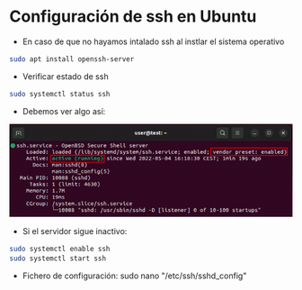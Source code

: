 # Configuración de ssh en Ubuntu
* En caso de que no hayamos intalado ssh al instlar el sistema operativo
```bash
sudo apt install openssh-server
```
* Verificar estado de ssh
```bash
sudo systemctl status ssh
```
* Debemos ver algo así:

<kbd>
    <img src="./imagenes/ubuntu-ssh-runing.png">
</kbd>


* Si el servidor sigue inactivo:
```bash
sudo systemctl enable ssh
sudo systemctl start ssh
```

*  Fichero de configuración: sudo nano "/etc/ssh/sshd_config"